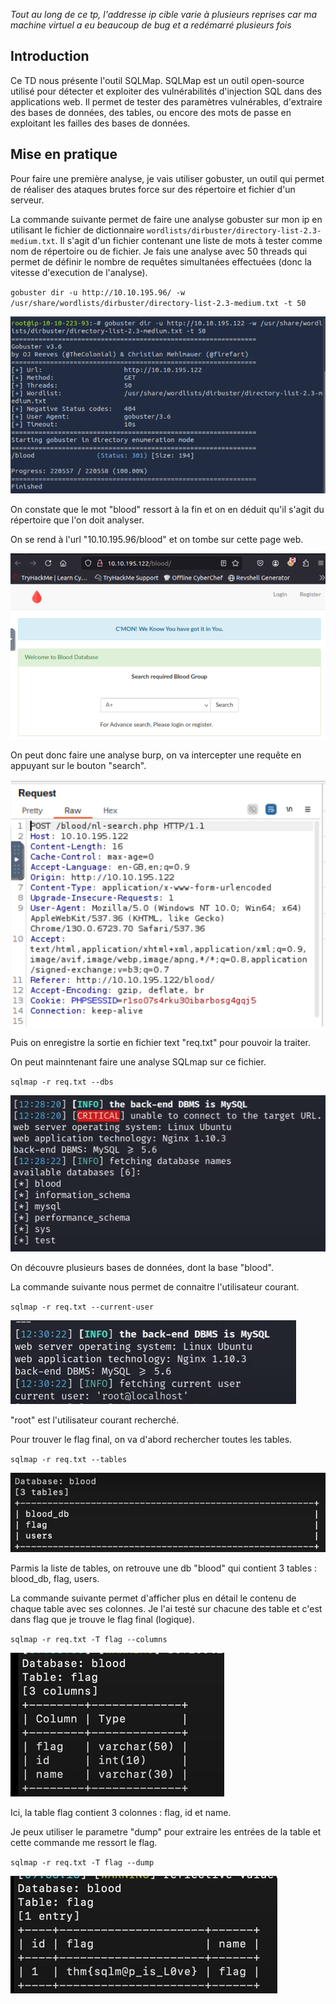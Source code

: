 *Tout au long de ce tp, l'addresse ip cible varie à plusieurs reprises car ma machine virtuel a eu beaucoup de bug et a redémarré plusieurs fois*

## Introduction

Ce TD nous présente l'outil SQLMap. SQLMap est un outil open-source utilisé pour détecter et exploiter des vulnérabilités d'injection SQL dans des applications web. Il permet de tester des paramètres vulnérables, d'extraire des bases de données, des tables, ou encore des mots de passe en exploitant les failles des bases de données.

## Mise en pratique

Pour faire une première analyse, je vais utiliser gobuster, un outil qui permet de réaliser des ataques brutes force sur des répertoire et fichier d'un serveur.

La commande suivante permet de faire une analyse gobuster sur mon ip en utilisant le fichier de dictionnaire `wordlists/dirbuster/directory-list-2.3-medium.txt`. Il s'agit d'un fichier contenant une liste de mots à tester comme nom de répertoire ou de fichier. Je fais une analyse avec 50 threads qui permet de définir le nombre de requêtes simultanées effectuées (donc la vitesse d'execution de l'analyse).
 
`gobuster dir -u http://10.10.195.96/ -w /usr/share/wordlists/dirbuster/directory-list-2.3-medium.txt -t 50`

![1732727904990](image/rapport-td3/1732727904990.png)

On constate que le mot "blood" ressort à la fin et on en déduit qu'il s'agit du répertoire que l'on doit analyser.


On se rend à l'url "10.10.195.96/blood" et on tombe sur cette page web.

![1732727698198](image/rapport-td3/1732727698198.png)

On peut donc faire une analyse burp, on va intercepter une requête en appuyant sur le bouton "search". 

![1732728126685](image/rapport-td3/1732728126685.png)

Puis on enregistre la sortie en fichier text "req.txt" pour pouvoir la traiter.

On peut mainntenant faire une analyse SQLmap sur ce fichier.

`sqlmap -r req.txt --dbs`

![1734371176860](image/rapport-td3/1734371176860.png)

On découvre plusieurs bases de données, dont la base "blood".

La commande suivante nous permet de connaitre l'utilisateur courant.

`sqlmap -r req.txt --current-user`

![1734371382972](image/rapport-td3/1734371382972.png)

"root" est l'utilisateur courant recherché.

Pour trouver le flag final, on va d'abord rechercher toutes les tables.

`sqlmap -r req.txt --tables`

![1734372398351](image/rapport-td3/1734372398351.png)

Parmis la liste de tables, on retrouve une db "blood" qui contient 3 tables : blood_db, flag, users.

La commande suivante permet d'afficher plus en détail le contenu de chaque table avec ses colonnes. Je l'ai testé sur chacune des table et c'est dans flag que je trouve le flag final (logique).

`sqlmap -r req.txt -T flag --columns`

![1734372495736](image/rapport-td3/1734372495736.png)

Ici, la table flag contient 3 colonnes : flag, id et name.

Je peux utiliser le parametre "dump" pour extraire les entrées de la table et cette commande me ressort le flag.

`sqlmap -r req.txt -T flag --dump`

![1734372555356](image/rapport-td3/1734372555356.png)

